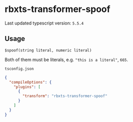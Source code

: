 # rbxts-transformer-spoof

Last updated typescript version: `5.5.4`

## Usage

```
$spoof(string literal, numeric literal)
```

Both of them must be literals, e.g. `"this is a literal"`, `665`.

`tsconfig.json`

```json
{
  "compileOptions": {
    "plugins": [
      {
        "transform": "rbxts-transformer-spoof"
      }
    ]
  }
}
```

